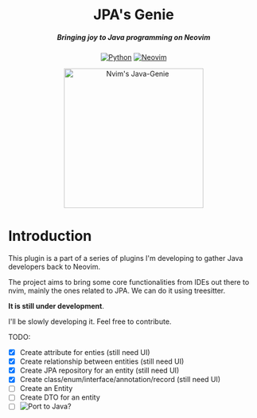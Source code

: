 <div align="center">

# JPA's Genie
##### Bringing joy to Java programming on Neovim
[![Python](https://img.shields.io/badge/python-3670A0?style=for-the-badge&logo=python&logoColor=ffdd54)](http://www.python.org)
[![Neovim](https://img.shields.io/badge/Neovim%200.9+-blue.svg?style=for-the-badge&logo=neovim)](https://neovim.io)

<img alt="Nvim's Java-Genie" height="280" src="https://github.com/andreluisos/nvim-javagenie/blob/main/logo/Logo.png" />
</div>

# Introduction
This plugin is a part of a series of plugins I'm developing to gather Java developers back to Neovim.

The project aims to bring some core functionalities from IDEs out there to nvim, mainly the ones related to JPA. We can do it using treesitter.

**It is still under development**.

I'll be slowly developing it. Feel free to contribute.

TODO:
- [x] Create attribute for enties (still need UI)
- [x] Create relationship between entities (still need UI)
- [x] Create JPA repository for an entity (still need UI)
- [x] Create class/enum/interface/annotation/record (still need UI)
- [ ] Create an Entity
- [ ] Create DTO for an entity
- [ ] ![Port to Java?](https://github.com/andreluisos/nvim-jpagenie/issues/9)
